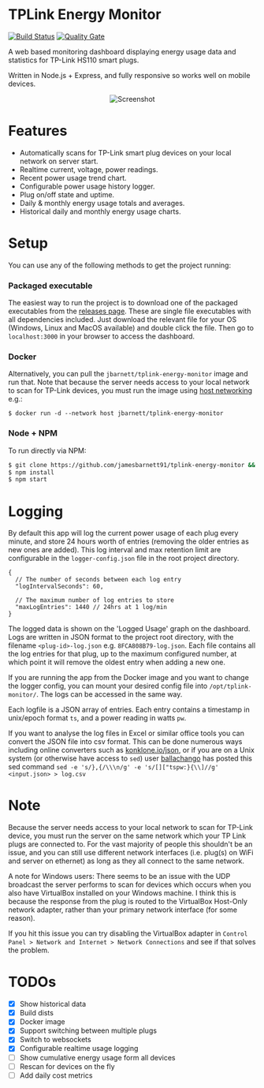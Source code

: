 # TPLink Energy Monitor
[![Build Status](https://travis-ci.org/jamesbarnett91/tplink-energy-monitor.svg?branch=master)](https://travis-ci.org/jamesbarnett91/tplink-energy-monitor)
[![Quality Gate](https://sonarcloud.io/api/project_badges/measure?project=tplink-monitor&metric=alert_status)](https://sonarcloud.io/dashboard?id=tplink-monitor)

A web based monitoring dashboard displaying energy usage data and statistics for TP-Link HS110 smart plugs.

Written in Node.js + Express, and fully responsive so works well on mobile devices.

<p align="center">
  <img alt="Screenshot" src="https://jamesbarnett.io/files/tplink-monitor/screenshots/em-res.png">
</p>

# Features
- Automatically scans for TP-Link smart plug devices on your local network on server start.
- Realtime current, voltage, power readings.
- Recent power usage trend chart.
- Configurable power usage history logger.
- Plug on/off state and uptime.
- Daily & monthly energy usage totals and averages.
- Historical daily and monthly energy usage charts.

# Setup
You can use any of the following methods to get the project running:

### Packaged executable
The easiest way to run the project is to download one of the packaged executables from the [releases page](https://github.com/jamesbarnett91/tplink-monitor/releases). These are single file executables with all dependencies included. Just download the relevant file for your OS (Windows, Linux and MacOS available) and double click the file. Then go to `localhost:3000` in your browser to access the dashboard.

### Docker
Alternatively, you can pull the `jbarnett/tplink-energy-monitor` image and run that.
Note that because the server needs access to your local network to scan for TP-Link devices, you must run the image using [host networking](https://docs.docker.com/network/host/) e.g.:
```
$ docker run -d --network host jbarnett/tplink-energy-monitor
```

### Node + NPM

To run directly via NPM:
```sh
$ git clone https://github.com/jamesbarnett91/tplink-energy-monitor && cd tplink-energy-monitor
$ npm install
$ npm start
```

# Logging
By default this app will log the current power usage of each plug every minute, and store 24 hours worth of entries (removing the older entries as new ones are added). This log interval and max retention limit are configurable in the `logger-config.json` file in the root project directory. 
```
{
  // The number of seconds between each log entry
  "logIntervalSeconds": 60, 
  
  // The maximum number of log entries to store
  "maxLogEntries": 1440 // 24hrs at 1 log/min
}
```
The logged data is shown on the 'Logged Usage' graph on the dashboard.
Logs are written in JSON format to the project root directory, with the filename `<plug-id>-log.json` e.g. `8FCA808B79-log.json`. Each file contains all the log entries for that plug, up to the maximum configured number, at which point it will remove the oldest entry when adding a new one.

If you are running the app from the Docker image and you want to change the logger config, you can mount your desired config file into `/opt/tplink-monitor/`. The logs can be accessed in the same way.

Each logfile is a JSON array of entries. Each entry contains a timestamp in unix/epoch format `ts`, and a power reading in watts `pw`. 

If you want to analyse the log files in Excel or similar office tools you can convert the JSON file into csv format. This can be done numerous ways including online converters such as [konklone.io/json](https://konklone.io/json/), or if you are on a Unix system (or otherwise have access to `sed`) user [ballachango](https://github.com/jamesbarnett91/tplink-energy-monitor/issues/6#issuecomment-433663873) has posted this sed command `sed -e 's/},{/\\\n/g' -e 's/[]["tspw:}{\\]//g' <input.json> > log.csv`

# Note
Because the server needs access to your local network to scan for TP-Link device, you must run the server on the same network which your TP Link plugs are connected to. For the vast majority of people this shouldn't be an issue, and you can still use different network interfaces (i.e. plug(s) on WiFi and server on ethernet) as long as they all connect to the same network.

A note for Windows users: There seems to be an issue with the UDP broadcast the server performs to scan for devices which occurs when you also have VirtualBox installed on your Windows machine. I think this is because the response from the plug is routed to the VirtualBox Host-Only network adapter, rather than your primary network interface (for some reason). 

If you hit this issue you can try disabling the VirtualBox adapter in `Control Panel > Network and Internet > Network Connections` and see if that solves the problem.

# TODOs
- [x] Show historical data
- [x] Build dists
- [x] Docker image
- [x] Support switching between multiple plugs
- [x] Switch to websockets
- [x] Configurable realtime usage logging
- [ ] Show cumulative energy usage form all devices
- [ ] Rescan for devices on the fly
- [ ] Add daily cost metrics

